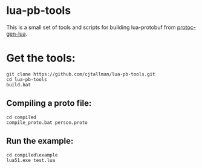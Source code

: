 # lua-pb-tools

This is a small set of tools and scripts for building lua-protobuf from [protoc-gen-lua](https://github.com/haiweizhang/protoc-gen-lua).

# Get the tools:
```
git clone https://github.com/cjtallman/lua-pb-tools.git
cd lua-pb-tools
build.bat
```

## Compiling a proto file:
```
cd compiled
compile_proto.bat person.proto
```

## Run the example:
```
cd compiled\example
lua51.exe test.lua
```
